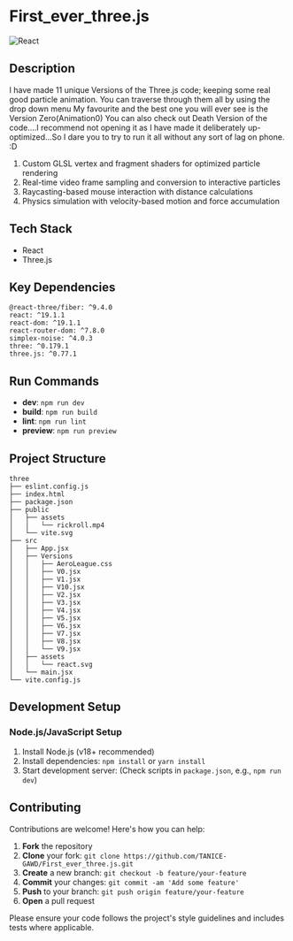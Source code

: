 # First_ever_three.js

![React](https://img.shields.io/badge/-React-blue?logo=react&logoColor=white)

##  Description

I have made 11 unique Versions of the Three.js code; keeping some real good particle animation.
You can traverse through them all by using the drop down menu
My favourite and the best one you will ever see is the Version Zero(Animation0)
You can also check out Death Version of the code....I recommend not opening it as I have made it deliberately up-optimized...So I dare you to try to run it all without any sort of lag on phone. :D

1. Custom GLSL vertex and fragment shaders for optimized particle rendering
2. Real-time video frame sampling and conversion to interactive particles
3. Raycasting-based mouse interaction with distance calculations
4. Physics simulation with velocity-based motion and force accumulation

##  Tech Stack

-  React
- Three.js

##  Key Dependencies

```
@react-three/fiber: ^9.4.0
react: ^19.1.1
react-dom: ^19.1.1
react-router-dom: ^7.8.0
simplex-noise: ^4.0.3
three: ^0.179.1
three.js: ^0.77.1
```

##  Run Commands

- **dev**: `npm run dev`
- **build**: `npm run build`
- **lint**: `npm run lint`
- **preview**: `npm run preview`


##  Project Structure

```
three
├── eslint.config.js
├── index.html
├── package.json
├── public
│   ├── assets
│   │   └── rickroll.mp4
│   └── vite.svg
├── src
│   ├── App.jsx
│   ├── Versions
│   │   ├── AeroLeague.css
│   │   ├── V0.jsx
│   │   ├── V1.jsx
│   │   ├── V10.jsx
│   │   ├── V2.jsx
│   │   ├── V3.jsx
│   │   ├── V4.jsx
│   │   ├── V5.jsx
│   │   ├── V6.jsx
│   │   ├── V7.jsx
│   │   ├── V8.jsx
│   │   └── V9.jsx
│   ├── assets
│   │   └── react.svg
│   └── main.jsx
└── vite.config.js
```

##  Development Setup

### Node.js/JavaScript Setup
1. Install Node.js (v18+ recommended)
2. Install dependencies: `npm install` or `yarn install`
3. Start development server: (Check scripts in `package.json`, e.g., `npm run dev`)


##  Contributing

Contributions are welcome! Here's how you can help:

1. **Fork** the repository
2. **Clone** your fork: `git clone https://github.com/TANICE-GAWD/First_ever_three.js.git`
3. **Create** a new branch: `git checkout -b feature/your-feature`
4. **Commit** your changes: `git commit -am 'Add some feature'`
5. **Push** to your branch: `git push origin feature/your-feature`
6. **Open** a pull request

Please ensure your code follows the project's style guidelines and includes tests where applicable.


